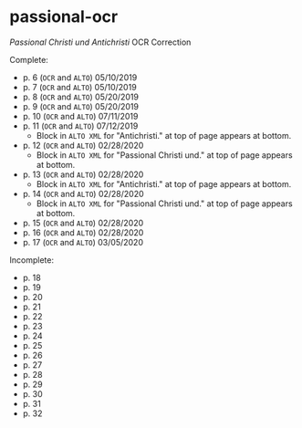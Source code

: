 # passional-ocr
_Passional Christi und Antichristi_ OCR Correction

Complete:

* p. 6 (`OCR` and `ALTO`) 05/10/2019
* p. 7 (`OCR` and `ALTO`) 05/10/2019
* p. 8 (`OCR` and `ALTO`) 05/20/2019
* p. 9 (`OCR` and `ALTO`) 05/20/2019
* p. 10 (`OCR` and `ALTO`) 07/11/2019
* p. 11 (`OCR` and `ALTO`) 07/12/2019
  * Block in `ALTO XML` for "Antichristi." at top of page appears at bottom.
* p. 12 (`OCR` and `ALTO`) 02/28/2020
  * Block in `ALTO XML` for "Passional Christi und." at top of page appears at bottom.
* p. 13 (`OCR` and `ALTO`) 02/28/2020
  * Block in `ALTO XML` for "Antichristi." at top of page appears at bottom.
* p. 14 (`OCR` and `ALTO`) 02/28/2020
  * Block in `ALTO XML` for "Passional Christi und." at top of page appears at bottom.
* p. 15 (`OCR` and `ALTO`) 02/28/2020
* p. 16 (`OCR` and `ALTO`) 02/28/2020
* p. 17 (`OCR` and `ALTO`) 03/05/2020

Incomplete:

* p. 18
* p. 19
* p. 20
* p. 21
* p. 22
* p. 23
* p. 24
* p. 25
* p. 26
* p. 27
* p. 28
* p. 29
* p. 30
* p. 31
* p. 32
